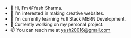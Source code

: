 - 👋 Hi, I’m @Yash Sharma.
- 👀 I’m interested in making creative websites. 
- 🌱 I’m currently learning Full Stack MERN Development. 
- 💞️ Currently working on my personal project. 
- 📫 You can reach me at yash20016@gmail.com

<!---
Yashhhhhh1/Yashhhhhh1 is a ✨ special ✨ repository because its `README.md` (this file) appears on your GitHub profile.
You can click the Preview link to take a look at your changes.
--->
